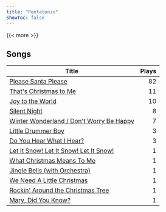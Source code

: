 ```yaml
---
title: "Pentatonix"
ShowToc: false
---
```


{{< more >}}

## Songs
Title | Plays 
----- | -----: 
[Please Santa Please](/songs/please-santa-please) | 82
[That's Christmas to Me](/songs/thats-christmas-to-me) | 11
[Joy to the World](/songs/joy-to-the-world) | 10
[Silent Night](/songs/silent-night) | 8
[Winter Wonderland / Don't Worry Be Happy](/songs/winter-wonderland-dont-worry-be-happy) | 7
[Little Drummer Boy](/songs/little-drummer-boy) | 3
[Do You Hear What I Hear?](/songs/do-you-hear-what-i-hear) | 3
[Let It Snow! Let It Snow! Let It Snow!](/songs/let-it-snow-let-it-snow-let-it-snow) | 1
[What Christmas Means To Me](/songs/what-christmas-means-to-me) | 1
[Jingle Bells (with Orchestra)](/songs/jingle-bells-with-orchestra) | 1
[We Need A Little Christmas](/songs/we-need-a-little-christmas) | 1
[Rockin' Around the Christmas Tree](/songs/rockin-around-the-christmas-tree) | 1
[Mary, Did You Know?](/songs/mary-did-you-know) | 1

